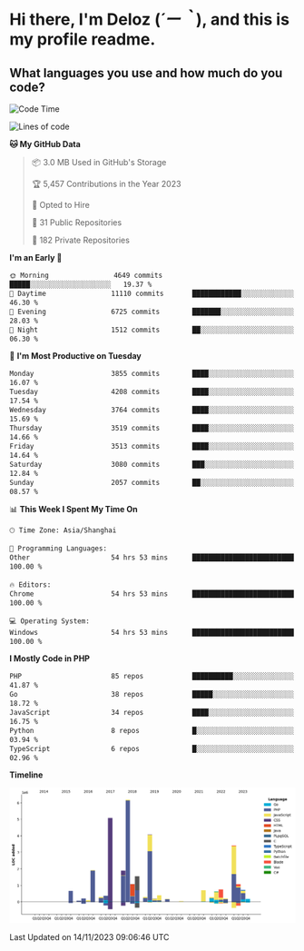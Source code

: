 # **Hi there, I'm Deloz (*´ー｀*), and this is my profile readme.**

## **What languages you use and how much do you code?**

<!--START_SECTION:waka-->
![Code Time](http://img.shields.io/badge/Code%20Time-2%2C790%20hrs%2053%20mins-blue)

![Lines of code](https://img.shields.io/badge/From%20Hello%20World%20I%27ve%20Written-32.3%20million%20lines%20of%20code-blue)

**🐱 My GitHub Data** 

> 📦 3.0 MB Used in GitHub's Storage 
 > 
> 🏆 5,457 Contributions in the Year 2023
 > 
> 💼 Opted to Hire
 > 
> 📜 31 Public Repositories 
 > 
> 🔑 182 Private Repositories 
 > 
**I'm an Early 🐤** 

```text
🌞 Morning                4649 commits        █████░░░░░░░░░░░░░░░░░░░░   19.37 % 
🌆 Daytime                11110 commits       ████████████░░░░░░░░░░░░░   46.30 % 
🌃 Evening                6725 commits        ███████░░░░░░░░░░░░░░░░░░   28.03 % 
🌙 Night                  1512 commits        ██░░░░░░░░░░░░░░░░░░░░░░░   06.30 % 
```
📅 **I'm Most Productive on Tuesday** 

```text
Monday                   3855 commits        ████░░░░░░░░░░░░░░░░░░░░░   16.07 % 
Tuesday                  4208 commits        ████░░░░░░░░░░░░░░░░░░░░░   17.54 % 
Wednesday                3764 commits        ████░░░░░░░░░░░░░░░░░░░░░   15.69 % 
Thursday                 3519 commits        ████░░░░░░░░░░░░░░░░░░░░░   14.66 % 
Friday                   3513 commits        ████░░░░░░░░░░░░░░░░░░░░░   14.64 % 
Saturday                 3080 commits        ███░░░░░░░░░░░░░░░░░░░░░░   12.84 % 
Sunday                   2057 commits        ██░░░░░░░░░░░░░░░░░░░░░░░   08.57 % 
```


📊 **This Week I Spent My Time On** 

```text
🕑︎ Time Zone: Asia/Shanghai

💬 Programming Languages: 
Other                    54 hrs 53 mins      █████████████████████████   100.00 % 

🔥 Editors: 
Chrome                   54 hrs 53 mins      █████████████████████████   100.00 % 

💻 Operating System: 
Windows                  54 hrs 53 mins      █████████████████████████   100.00 % 
```

**I Mostly Code in PHP** 

```text
PHP                      85 repos            ██████████░░░░░░░░░░░░░░░   41.87 % 
Go                       38 repos            █████░░░░░░░░░░░░░░░░░░░░   18.72 % 
JavaScript               34 repos            ████░░░░░░░░░░░░░░░░░░░░░   16.75 % 
Python                   8 repos             █░░░░░░░░░░░░░░░░░░░░░░░░   03.94 % 
TypeScript               6 repos             █░░░░░░░░░░░░░░░░░░░░░░░░   02.96 % 
```



**Timeline**

![Lines of Code chart](https://raw.githubusercontent.com/deloz/deloz/main/assets/bar_graph.png)


 Last Updated on 14/11/2023 09:06:46 UTC
<!--END_SECTION:waka-->
